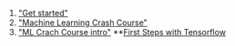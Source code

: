 1. ["Get started"](https://www.tensorflow.org/get_started/)
2. ["Machine Learning Crash Course"](https://developers.google.com/machine-learning/crash-course/)
3. ["ML Crach Course intro"](https://developers.google.com/machine-learning/crash-course/ml-intro)
**[First Steps with Tensorflow](https://colab.research.google.com/notebooks/mlcc/first_steps_with_tensor_flow.ipynb?utm_source=mlcc&utm_campaign=colab-external&utm_medium=referral&utm_content=firststeps-colab&hl=en)
